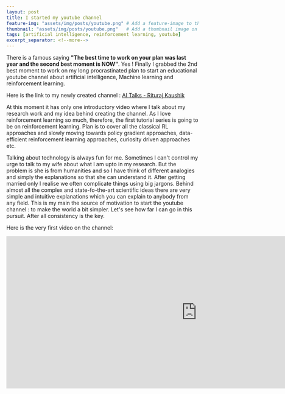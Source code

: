 ```yaml
---
layout: post
title: I started my youtube channel 
feature-img: "assets/img/posts/youtube.png" # Add a feature-image to the post
thumbnail: "assets/img/posts/youtube.png"   # Add a thumbnail image on blog view
tags: [artificial intelligence, reinforcement learning, youtube]
excerpt_separator: <!--more-->
---
```

There is a famous saying **"The best time to work on your plan was last year and the second best moment is NOW"**. Yes ! Finally I grabbed the 2nd best moment to work on my long procrastinated plan to start an educational youtube channel about artificial intelligence, Machine learning and reinforcement learning. <!--more-->

Here is the link to my newly created channel : [AI Talks - Rituraj Kaushik](https://www.youtube.com/channel/UCwrblBV2g0m8SuG8jQbhjuA/videos?view_as=subscriber) 

At this moment it has only one introductory video where I talk about my research work and my idea behind creating the channel. As I love reinforcement learning so much, therefore, the first tutorial series is going to be on reinforcement learning. Plan is to cover all the classical RL approaches and slowly moving towards policy gradient approaches, data-efficient reinforcement learning approaches, curiosity driven approaches etc. 

Talking about technology is always fun for me. Sometimes I can't control my urge to talk to my wife about what I am upto in my research. But the problem is she is from humanities and so I have think of different analogies and simply the explanations so that she can understand it. After getting married only I realise we often complicate things using big jargons. Behind almost all the complex and state-fo-the-art scientific ideas there are very simple and intuitive explanations which you can explain to anybody from any field. This is my main the source of motivation to start the youtube channel : to make the world a bit simpler. Let's see how far I can go in this pursuit. After all consistency is the key.

Here is the very first video on the channel:
<center>
<iframe width="1000" height="400" src="https://www.youtube.com/embed/MO2qCKzR3F8" frameborder="0" allow="accelerometer; autoplay; encrypted-media; gyroscope; picture-in-picture" allowfullscreen></iframe>
</center>

